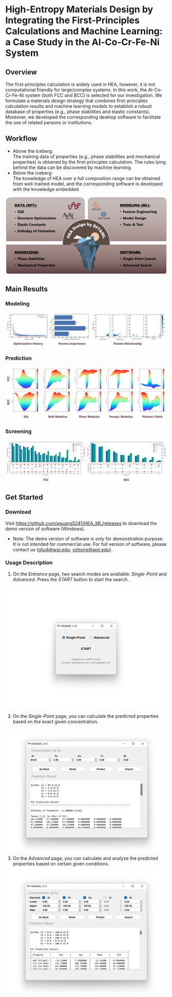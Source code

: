 # High-Entropy Materials Design by Integrating the First-Principles Calculations and Machine Learning: a Case Study in the Al-Co-Cr-Fe-Ni System

## Overview
The first-principles calculation is widely used in HEA, however, it is not computational friendly for large/complex systems. In this work, the Al-Co-Cr-Fe-Ni system (both FCC and BCC) is selected for our investigation. We formulate a materials design strategy that combines first-principles calculation results and machine learning models to establish a robust database of properties (e.g., phase stabilities and elastic constants). Moreover, we developed the corresponding desktop software to facilitate the use of related persons or institutions.

## Workflow
* Above the iceberg:  
The training data of properties (e.g., phase stabilities and mechanical properties) is obtained by the first-principles calculation. The rules lying behind the data can be discovered by machine learning.
* Below the iceberg:  
The knowledge of HEA over a full composition range can be obtained from well-trained model, and the corresponding software is developed with the knowledge embedded.

![alt demo0_graphical_abstract](res/demo0_graphical_abstract.png)

## Main Results
### Modeling
![alt Modeling](res/Modeling.png)

### Prediction
![alt Prediction](res/Prediction.png)

### Screening
![alt Screening](res/Screening.png)

## Get Started
### Download
Visit https://github.com/aguang5241/HEA_ML/releases to download the demo version of software (Windows). 
* Note: The demo version of software is only for demonstration purpose. It is not intended for commercial use. For full version of software, please contact us (gliu4@wpi.edu; yzhong@wpi.edu).

### Usage Description
1. On the *Entrance* page, two search modes are available: *Single-Point* and *Advanced*. Press the *START* button to start the search.

![alt demo1_entrance](res/demo1_entrance.png)
<!-- <img src="res/demo1_entrance.png" width = "300" height = "200" alt="demo1_entrance" align=center /> -->

2. On the *Single-Point* page, you can calculate the predicted properties based on the exact given concentration.

![alt demo2_single_point](res/demo2_single_point.png)
<!-- <img src="res/demo2_single_point.png" width = "300" height = "200" alt="demo2_single_point" align=center /> -->

3. On the *Advanced* page, you can calculate and analyze the predicted properties based on certain given conditions.

![alt demo3_advanced](res/demo3_advanced.png)
<!-- <img src="res/demo3_advanced.png" width = "300" height = "200" alt="demo3_advanced" align=center /> -->
